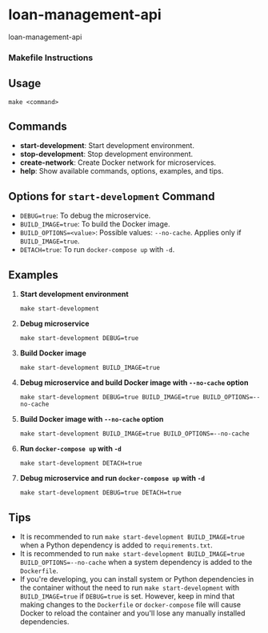 # loan-management-api
loan-management-api

### Makefile Instructions


## Usage
```
make <command>
```

## Commands

- **start-development**: Start development environment.
- **stop-development**: Stop development environment.
- **create-network**: Create Docker network for microservices.
- **help**: Show available commands, options, examples, and tips.

## Options for `start-development` Command

- `DEBUG=true`: To debug the microservice.
- `BUILD_IMAGE=true`: To build the Docker image.
- `BUILD_OPTIONS=<value>`: Possible values: `--no-cache`. Applies only if `BUILD_IMAGE=true`.
- `DETACH=true`: To run `docker-compose up` with `-d`.

## Examples

1. **Start development environment**
    ```
    make start-development
    ```

2. **Debug microservice**
    ```
    make start-development DEBUG=true
    ```

3. **Build Docker image**
    ```
    make start-development BUILD_IMAGE=true
    ```

4. **Debug microservice and build Docker image with `--no-cache` option**
    ```
    make start-development DEBUG=true BUILD_IMAGE=true BUILD_OPTIONS=--no-cache
    ```

5. **Build Docker image with `--no-cache` option**
    ```
    make start-development BUILD_IMAGE=true BUILD_OPTIONS=--no-cache
    ```

6. **Run `docker-compose up` with `-d`**
    ```
    make start-development DETACH=true
    ```

7. **Debug microservice and run `docker-compose up` with `-d`**
    ```
    make start-development DEBUG=true DETACH=true
    ```

## Tips

- It is recommended to run `make start-development BUILD_IMAGE=true` when a Python dependency is added to `requirements.txt`.
- It is recommended to run `make start-development BUILD_IMAGE=true BUILD_OPTIONS=--no-cache` when a system dependency is added to the `Dockerfile`.
- If you're developing, you can install system or Python dependencies in the container without the need to run `make start-development` with `BUILD_IMAGE=true` if `DEBUG=true` is set. However, keep in mind that making changes to the `Dockerfile` or `docker-compose` file will cause Docker to reload the container and you'll lose any manually installed dependencies.

